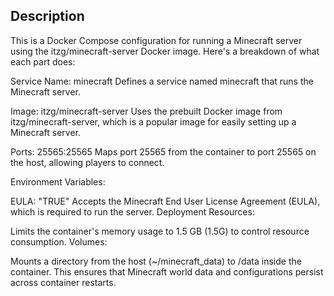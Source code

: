 Description
----------------------------------------------------------------------
This is a Docker Compose configuration for running a Minecraft server using the itzg/minecraft-server Docker image. Here's a breakdown of what each part does:

Service Name: minecraft
Defines a service named minecraft that runs the Minecraft server.

Image: itzg/minecraft-server
Uses the prebuilt Docker image from itzg/minecraft-server, which is a popular image for easily setting up a Minecraft server.

Ports: 25565:25565
Maps port 25565 from the container to port 25565 on the host, allowing players to connect.

Environment Variables:

EULA: "TRUE"
Accepts the Minecraft End User License Agreement (EULA), which is required to run the server.
Deployment Resources:

Limits the container's memory usage to 1.5 GB (1.5G) to control resource consumption.
Volumes:

Mounts a directory from the host (~/minecraft_data) to /data inside the container.
This ensures that Minecraft world data and configurations persist across container restarts.